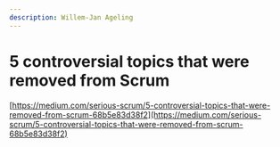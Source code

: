```yaml
---
description: Willem-Jan Ageling
---
```


# 5 controversial topics that were removed from Scrum

[https://medium.com/serious-scrum/5-controversial-topics-that-were-removed-from-scrum-68b5e83d38f2](https://medium.com/serious-scrum/5-controversial-topics-that-were-removed-from-scrum-68b5e83d38f2)

